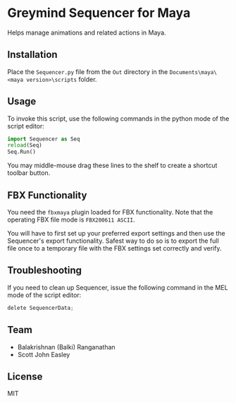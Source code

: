 # Greymind Sequencer for Maya
Helps manage animations and related actions in Maya.

## Installation
Place the `Sequencer.py` file from the `Out` directory in the `Documents\maya\<maya version>\scripts` folder.

## Usage
To invoke this script, use the following commands in the python mode of the script editor:

```python
import Sequencer as Seq
reload(Seq)
Seq.Run()
```

You may middle-mouse drag these lines to the shelf to create a shortcut toolbar button.

## FBX Functionality
You need the `fbxmaya` plugin loaded for FBX functionality.
Note that the operating FBX file mode is `FBX200611 ASCII`.

You will have to first set up your preferred export settings and then use the Sequencer's
export functionality. Safest way to do so is to export the full file once to a temporary
file with the FBX settings set correctly and verify.

## Troubleshooting
If you need to clean up Sequencer, issue the following command in the MEL mode of the script editor:

```python 
delete SequencerData;
```

## Team
* Balakrishnan (Balki) Ranganathan
* Scott John Easley

## License
MIT